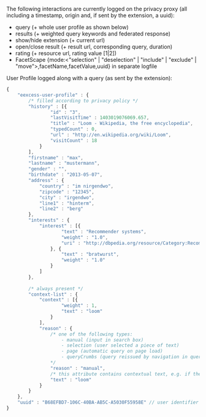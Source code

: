 The following interactions are currently logged on the privacy proxy (all including a timestamp, origin and, if sent by the extension, a uuid):
* query (+ whole user profile as shown below)
* results (+ weighted query keywords and federated response)
* show/hide extension (+ current url)
* open/close result (+ result url, corresponding query, duration)
* rating (+ resource url, rating value [1|2])
* FacetScape {mode:<"selection" | "deselection" | "include" | "exclude" | "move">,facetName,facetValue,uuid} in separate logfile



User Profile logged along with a query (as sent by the extension):
```javascript
{
	"eexcess-user-profile" : {
		/* filled according to privacy policy */
		"history" : [{
				"id" : "3",
				"lastVisitTime" : 1403019076069.657,
				"title" : "Loom - Wikipedia, the free encyclopedia",
				"typedCount" : 0,
				"url" : "http://en.wikipedia.org/wiki/Loom",
				"visitCount" : 18
			}
		],
		"firstname" : "max",
		"lastname" : "mustermann",
		"gender" : "",
		"birthdate" : "2013-05-07",
		"address" : {
			"country" : "im nirgendwo",
			"zipcode" : "12345",
			"city" : "irgendwo",
			"line1" : "hinterm",
			"line2" : "berg"
		},
		"interests" : {
			"interest" : [{
					"text" : "Recommender systems",
					"weight" : "1.0",
					"uri" : "http://dbpedia.org/resource/Category:Recommender_systems"
				}, {
					"text" : "bratwurst",
					"weight" : "1.0"
				}
			]
		},
		
		/* always present */
		"context-list" : {
			"context" : [{
					"weight" : 1,
					"text" : "loom"
				}
			],
			"reason" : {
				/* one of the following types:
					- manual (input in search box)
					- selection (user selected a piece of text)
					- page (automatic query on page load)
					- queryCrumbs (query reissued by navigation in queryCrumbs)
				*/
				"reason" : "manual",
				/* this attribute contains contextual text, e.g. if the user selects a piece of text and issues a query manual, the selection is still present and included here */
				"text" : "loom"
			}
		}
	},
	"uuid" : "B68EFBD7-106C-40BA-AB5C-A5030F55958E" // user identifier generated by extension
}
```